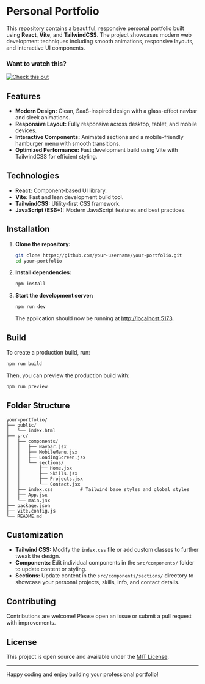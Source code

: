 # Personal Portfolio

This repository contains a beautiful, responsive personal portfolio built using **React**, **Vite**, and **TailwindCSS**. The project showcases modern web development techniques including smooth animations, responsive layouts, and interactive UI components.

### Want to watch this?
[![Check this out](https://img.youtube.com/vi/LGdPMf-SgBA/maxresdefault.jpg)](https://youtu.be/LGdPMf-SgBA)


## Features

- **Modern Design:** Clean, SaaS-inspired design with a glass-effect navbar and sleek animations.
- **Responsive Layout:** Fully responsive across desktop, tablet, and mobile devices.
- **Interactive Components:** Animated sections and a mobile-friendly hamburger menu with smooth transitions.
- **Optimized Performance:** Fast development build using Vite with TailwindCSS for efficient styling.

## Technologies

- **React:** Component-based UI library.
- **Vite:** Fast and lean development build tool.
- **TailwindCSS:** Utility-first CSS framework.
- **JavaScript (ES6+):** Modern JavaScript features and best practices.

## Installation

1. **Clone the repository:**

   ```bash
   git clone https://github.com/your-username/your-portfolio.git
   cd your-portfolio
   ```

2. **Install dependencies:**

   ```bash
   npm install
   ```

3. **Start the development server:**

   ```bash
   npm run dev
   ```

   The application should now be running at [http://localhost:5173](http://localhost:5173).

## Build

To create a production build, run:

```bash
npm run build
```

Then, you can preview the production build with:

```bash
npm run preview
```

## Folder Structure

```
your-portfolio/
├── public/
│   └── index.html
├── src/
│   ├── components/
│   │   ├── Navbar.jsx
│   │   ├── MobileMenu.jsx
│   │   ├── LoadingScreen.jsx
│   │   └── sections/
│   │       ├── Home.jsx
│   │       ├── Skills.jsx
│   │       ├── Projects.jsx
│   │       └── Contact.jsx
│   ├── index.css          # Tailwind base styles and global styles
│   ├── App.jsx
│   └── main.jsx
├── package.json
├── vite.config.js
└── README.md
```

## Customization

- **Tailwind CSS:** Modify the `index.css` file or add custom classes to further tweak the design.
- **Components:** Edit individual components in the `src/components/` folder to update content or styling.
- **Sections:** Update content in the `src/components/sections/` directory to showcase your personal projects, skills, info, and contact details.

## Contributing

Contributions are welcome! Please open an issue or submit a pull request with improvements.

## License

This project is open source and available under the [MIT License](LICENSE).

---

Happy coding and enjoy building your professional portfolio!
